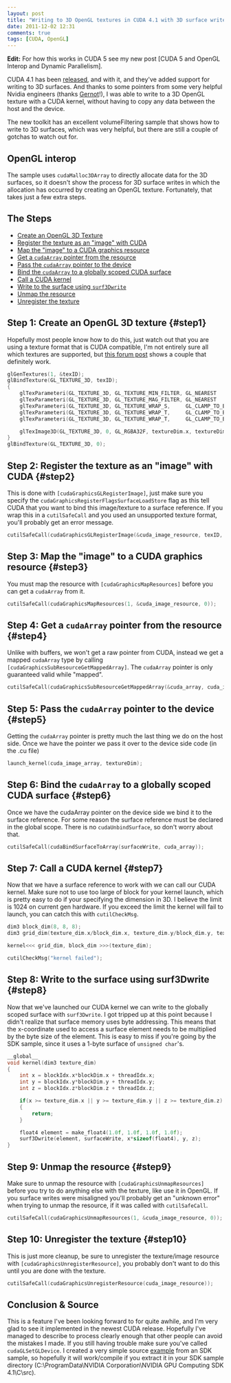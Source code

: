 ```yaml
---
layout: post
title: "Writing to 3D OpenGL textures in CUDA 4.1 with 3D surface writes"
date: 2011-12-02 12:31
comments: true
tags: [CUDA, OpenGL]
---
```

**Edit:** For how this works in CUDA 5 see my new post [CUDA 5 and OpenGL Interop and Dynamic Parallelism].

[cudaToolkit41]: http://developer.nvidia.com/cuda-toolkit-41/
[gernot]: http://www.mpi-inf.mpg.de/~gziegler/

CUDA 4.1 has been [released][cudaToolkit41], and with it, and they've added support for writing to 3D surfaces. And thanks to some pointers from some very helpful Nvidia engineers (thanks [Gernot][gernot]!), I was able to write to a 3D OpenGL texture with a CUDA kernel, without having to copy any data between the host and the device.

The new toolkit has an excellent volumeFiltering sample that shows how to write to 3D surfaces, which was very helpful, but there are still a couple of gotchas to watch out for.

## OpenGL interop
The sample uses `cudaMalloc3DArray` to directly allocate data for the 3D surfaces, so it doesn't show the process for 3D surface writes in which the allocation has occurred by creating an OpenGL texture. Fortunately, that takes just a few extra steps.

## The Steps
* <a href="#step1">Create an OpenGL 3D Texture</a>
* <a href="#step2">Register the texture as an "image" with CUDA</a>
* <a href="#step3">Map the "image" to a CUDA graphics resource</a>
* <a href="#step4">Get a `cudaArray` pointer from the resource</a>
* <a href="#step5">Pass the `cudaArray` pointer to the device</a>
* <a href="#step6">Bind the `cudaArray` to a globally scoped CUDA surface</a>
* <a href="#step7">Call a CUDA kernel</a>
* <a href="#step8">Write to the surface using `surf3Dwrite`</a>
* <a href="#step9">Unmap the resource</a>
* <a href="#step10">Unregister the texture</a>

[nvForum]: http://forums.nvidia.com/index.php?showtopic=164987

## Step 1: Create an OpenGL 3D texture {#step1}
Hopefully most people know how to do this, just watch out that you are using a texture format that is CUDA compatible, I'm not entirely sure all which textures are supported, but [this forum post][nvForum] shows a couple that definitely work.

~~~cpp
glGenTextures(1, &texID);
glBindTexture(GL_TEXTURE_3D, texID);
{
	glTexParameteri(GL_TEXTURE_3D, GL_TEXTURE_MIN_FILTER, GL_NEAREST        );
	glTexParameteri(GL_TEXTURE_3D, GL_TEXTURE_MAG_FILTER, GL_NEAREST        );
	glTexParameteri(GL_TEXTURE_3D, GL_TEXTURE_WRAP_S,     GL_CLAMP_TO_BORDER);
	glTexParameteri(GL_TEXTURE_3D, GL_TEXTURE_WRAP_T,     GL_CLAMP_TO_BORDER);
	glTexParameteri(GL_TEXTURE_3D, GL_TEXTURE_WRAP_T,     GL_CLAMP_TO_BORDER);

	glTexImage3D(GL_TEXTURE_3D, 0, GL_RGBA32F, textureDim.x, textureDim.y, textureDim.z, 0, GL_RGBA, GL_FLOAT, NULL);
}
glBindTexture(GL_TEXTURE_3D, 0);
~~~

[cudaGraphicsGLRegisterImage]: http://developer.download.nvidia.com/compute/cuda/4_0/toolkit/docs/online/group__CUDART__OPENGL_gd7be3ca8a7a739d57f0b558562c5706e.html

## Step 2: Register the texture as an "image" with CUDA  {#step2}
This is done with `[cudaGraphicsGLRegisterImage]`, just make sure you specify the `cudaGraphicsRegisterFlagsSurfaceLoadStore` flag as this tell CUDA that you want to bind this image/texture to a surface reference. If you wrap this in a `cutilSafeCall` and you used an unsupported texture format, you'll probably get an error message.

~~~cpp
cutilSafeCall(cudaGraphicsGLRegisterImage(&cuda_image_resource, texID, GL_TEXTURE_3D, cudaGraphicsRegisterFlagsSurfaceLoadStore));
~~~

[cudaGraphicsMapResources]: http://developer.download.nvidia.com/compute/cuda/4_0/toolkit/docs/online/group__CUDART__INTEROP_gb7064fb72e54d89d0666e192b45d35cc.html#gb7064fb72e54d89d0666e192b45d35cc

## Step 3: Map the "image" to a CUDA graphics resource  {#step3}
You must map the resource with `[cudaGraphicsMapResources]` before you can get a `cudaArray` from it.

~~~cpp
cutilSafeCall(cudaGraphicsMapResources(1, &cuda_image_resource, 0));
~~~

[cudaGraphicsSubResourceGetMappedArray]: http://developer.download.nvidia.com/compute/cuda/4_0/toolkit/docs/online/group__CUDART__INTEROP_g09f772ed8c6e8e03f396a8895fc42050.html#g09f772ed8c6e8e03f396a8895fc42050

## Step 4: Get a `cudaArray` pointer from the resource  {#step4}
Unlike with buffers, we won't get a raw pointer from CUDA, instead we get a mapped `cudaArray` type by calling `[cudaGraphicsSubResourceGetMappedArray]`. The `cudaArray` pointer is only guaranteed valid while "mapped".

~~~cpp
cutilSafeCall(cudaGraphicsSubResourceGetMappedArray(&cuda_array, cuda_image_resource, 0, 0));
~~~

## Step 5: Pass the `cudaArray` pointer to the device  {#step5}
Getting the `cudaArray` pointer is pretty much the last thing we do on the host side. Once we have the pointer we pass it over to the device side code (in the .cu file)

~~~cpp
launch_kernel(cuda_image_array, textureDim);
~~~

## Step 6: Bind the `cudaArray` to a globally scoped CUDA surface  {#step6}
Once we have the cudaArray pointer on the device side we bind it to the surface reference. For some reason the surface reference must be declared in the global scope. There is no `cudaUnbindSurface`, so don't worry about that.

~~~cpp
cutilSafeCall(cudaBindSurfaceToArray(surfaceWrite, cuda_array));
~~~

## Step 7: Call a CUDA kernel  {#step7}
Now that we have a surface reference to work with we can call our CUDA kernel. Make sure not to use too large of block for your kernel launch, which is pretty easy to do if your specifying the dimension in 3D. I believe the limit is 1024 on current gen hardware. If you exceed the limit the kernel will fail to launch, you can catch this with `cutilCheckMsg`.

~~~cpp
dim3 block_dim(8, 8, 8);
dim3 grid_dim(texture_dim.x/block_dim.x, texture_dim.y/block_dim.y, texture_dim.z/block_dim.z);

kernel<<< grid_dim, block_dim >>>(texture_dim);

cutilCheckMsg("kernel failed");
~~~

## Step 8: Write to the surface using surf3Dwrite  {#step8}
Now that we've launched our CUDA kernel we can write to the globally scoped surface with `surf3Dwrite`. I got tripped up at this point because I didn't realize that surface memory uses byte addressing. This means that the x-coordinate used to access a surface element needs to be multiplied by the byte size of the element. This is easy to miss if you're going by the SDK sample, since it uses a 1-byte surface of `unsigned char`'s.

~~~cpp
__global__
void kernel(dim3 texture_dim)
{
	int x = blockIdx.x*blockDim.x + threadIdx.x;
	int y = blockIdx.y*blockDim.y + threadIdx.y;
	int z = blockIdx.z*blockDim.z + threadIdx.z;

	if(x >= texture_dim.x || y >= texture_dim.y || z >= texture_dim.z)
	{
		return;
	}

	float4 element = make_float4(1.0f, 1.0f, 1.0f, 1.0f);
	surf3Dwrite(element, surfaceWrite, x*sizeof(float4), y, z);
}
~~~

[cudaGraphicsUnmapResources]: http://developer.download.nvidia.com/compute/cuda/4_0/toolkit/docs/online/group__CUDART__INTEROP_gc4dcf300df27f8cf51a89f0287b07861.html#gc4dcf300df27f8cf51a89f0287b07861

## Step 9: Unmap the resource  {#step9}
Make sure to unmap the resource with `[cudaGraphicsUnmapResources]` before you try to do anything else with the texture, like use it in OpenGL. If you surface writes were misaligned you'll probably get an "unknown error" when trying to unmap the resource, if it was called with `cutilSafeCall`.

~~~cpp
cutilSafeCall(cudaGraphicsUnmapResources(1, &cuda_image_resource, 0));
~~~

[cudaGraphicsUnregisterResource]: http://developer.download.nvidia.com/compute/cuda/4_0/toolkit/docs/online/group__CUDART__INTEROP_g1d45ac44d1affe17fb356e0b7a0b0560.html#g1d45ac44d1affe17fb356e0b7a0b0560

## Step 10: Unregister the texture  {#step10}
This is just more cleanup, be sure to unregister the texture/image resource with `[cudaGraphicsUnregisterResource]`, you probably don't want to do this until you are done with the texture.

~~~cpp
cutilSafeCall(cudaGraphicsUnregisterResource(cuda_image_resource));
~~~

[googleDriveLink]: https://docs.google.com/open?id=0B61Vxw4WozyLYmE4ZjgyNTgtZDExZS00M2E1LTljOTAtMjYxMzg4ODQ0Nzc1

## Conclusion & Source
This is a feature I've been looking forward to for quite awhile, and I'm very glad to see it implemented in the newest CUDA release. Hopefully I've managed to describe to process clearly enough that other people can avoid the mistakes I made. If you still having trouble make sure you've called `cudaGLSetGLDevice`. I created a very simple source [example][googleDriveLink] from an SDK sample, so hopefully it will work/compile if you extract it in your SDK sample directory (C:\ProgramData\NVIDIA Corporation\NVIDIA GPU Computing SDK 4.1\C\src\).
